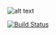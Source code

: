 ![alt text](https://raw.githubusercontent.com/pmodl/rust-domain-coloring/demo/gamma_lanczos.png)

[![Build Status](https://travis-ci.org/pmodl/rust-domain-coloring.svg?branch=master)](https://travis-ci.org/pmodl/rust-domain-coloring)

